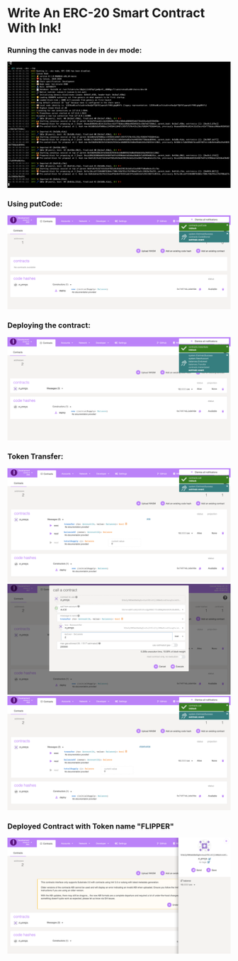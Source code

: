 # Write An ERC-20 Smart Contract With Ink!

### Running the canvas node in `dev` mode:

![](https://github.com/nnnkit/hello_world/blob/master/smart-contract-with-ink/node.png?raw=true)

### Using putCode:

![](https://github.com/nnnkit/hello_world/blob/master/smart-contract-with-ink/Screenshot%202020-11-01%20at%205.35.03%20AM.png?raw=true)

### Deploying the contract:

![](https://github.com/nnnkit/hello_world/blob/master/smart-contract-with-ink/Screenshot%202020-11-01%20at%205.35.36%20AM.png?raw=true)

### Token Transfer:

![](https://github.com/nnnkit/hello_world/blob/master/smart-contract-with-ink/Screenshot%202020-11-01%20at%205.36.23%20AM.png?raw=true)
![](https://github.com/nnnkit/hello_world/blob/master/smart-contract-with-ink/Screenshot%202020-11-01%20at%205.38.28%20AM.png)
![](https://github.com/nnnkit/hello_world/blob/master/smart-contract-with-ink/Screenshot%202020-11-01%20at%205.38.41%20AM.png?raw=true)

### Deployed Contract with Token name "FLIPPER"

![](https://github.com/nnnkit/hello_world/blob/master/smart-contract-with-ink/Screenshot%202020-11-01%20at%205.39.08%20AM.png)
